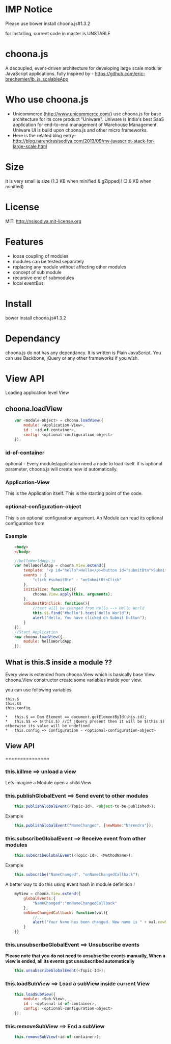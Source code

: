 IMP Notice
==========
Please use 
  bower install choona.js#1.3.2

for installing, current code in master is UNSTABLE

choona.js
=========
A decoupled, event-driven architecture for developing large scale modular JavaScript applications.
fully inspired by - https://github.com/eric-brechemier/lb_js_scalableApp

Who use choona.js
=================
* Unicommerce (http://www.unicommerce.com/) use choona.js for base architecture for its core product "Uniware". Uniware is India's best SaaS application for end-to-end management of Warehouse Management. Uniware UI is build upon choona.js and other micro frameworks.
* Here is the related blog entry- http://blog.narendrasisodiya.com/2013/09/my-javascript-stack-for-large-scale.html

Size
====
It is very small is size 
(1.3 KB when minified & gZipped)!
(3.6 KB when minified)

License
========
MIT: http://nsisodiya.mit-license.org

Features
=======
* loose coupling of modules
* modules can be tested separately
* replacing any module without affecting other modules
* concept of sub module
* recursive end of submodules
* local eventBus

Install
==========
 bower install choona.js#1.3.2
 

Dependancy
============
choona.js do not has any dependancy. It is written is Plain JavaScript.
You can use Backbone, jQuery or any other frameworks if you wish. 

View API
========

Loading application level View
 
## choona.loadView

```javascript
	var <module-object> = choona.loadView({
		module: <Application-View>,
		id : <id-of-container>,
		config: <optional-configuration-object>
	});
```

### id-of-container
optional - Every module/application need a node to load itself. it is optional parameter, choona.js will create new id automatically.

### Application-View
This is the Application itself. This is the starting point of the code.

### optional-configuration-object
This is an optional configuration argument. An Module can read its optional configuration from 


### Example

```html
    <body>
    </body>
```


```javascript
	//helloWorldApp.js
	var helloWorldApp = choona.View.extend({
		template: '<p id="hello">Hello</p><button id="submitBtn">Submit</button',
		events : {
		    "click #submitBtn" : "onSubmitBtnClick"
		},
		initialize: function(){
		    choona.View.apply(this, arguments);
		},
		onSubmitBtnClick: function(){
		    //text will be changed from Hello --> Hello World
		    this.$$.find("#hello").text("Hello World");
		    alert("Hello, You have clicked on Submit button");
		}
	});
	//Start Application
	new choona.loadView({
		module: helloWorldApp
	});
```

## What is this.$ inside a module ??
Every view is extended from choona.View which is basically base View.
choona.View constructor create some variables inside your view.

you can use following variables 

    this.$
    this.$$
    this.config


```
*	this.$ => Dom Element == document.getElementById(this.id);
*	this.$$ => $(this.$) //If jQuery present then it will be $(this.$) otherwise its value will be undefined
*	this.config => Configuration - <optional-configuration-object>
```

## View API
===============


### this.killme  ==> unload a view
Lets imagine a Module open a child.View

### this.publishGlobalEvent  ==> Send event to other modules
```javascript
	this.publishGlobalEvent(<Topic-Id>, <Object-to-be-published>);
```

Example

```javascript
	this.publishGlobalEvent("NameChanged", {newName:"Narendra"});
```

### this.subscribeGlobalEvent  ==> Receive event from other modules
```javascript
	this.subscribeGlobalEvent(<Topic-Id>, <MethodName>);
```
Example

```javascript
	this.subscribe("NameChanged", "onNameChangedCallback");
```

A better way to do this using event hash in module definition !

```javascript
    myView = choona.View.extend({
        globalEvents:{
            "NameChanged":"onNameChangedCallback"
        },
        onNameChangedCallback: function(val){
            //...
            alert("Your Name has been changed. New name is " + val.newName);
        }
    }}
```

### this.unsubscribeGlobalEvent  ==> Unsubscribe events
**Please note that you do not need to unsubscribe events manually, 
When a view is ended, all its events got unsubscribed automatically**
```javascript
	this.unsubscribeGlobalEvent(<Topic-Id>);
```

### this.loadSubView  ==> Load a subView inside current View
```javascript
	this.loadSubView({
		module: <Sub-View>,
		id : <optional-id-of-container>,
		config: <optional-configuration-object>
	});
```
### this.removeSubView  ==> End a subView
```javascript
	this.removeSubView(<id-of-container>);
```